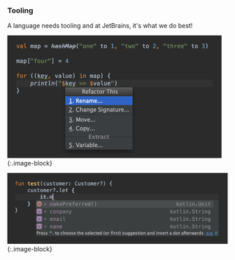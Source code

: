### Tooling

A language needs tooling and at JetBrains, it's what we do best!

![Tooling](assets/images/index/features/tooling/tooling1.png)
{:.image-block}

![Tooling](assets/images/index/features/tooling/tooling2.png)
{:.image-block}